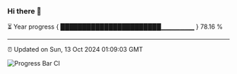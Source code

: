 ### Hi there 👋

⏳ Year progress { ███████████████████████▁▁▁▁▁▁▁ } 78.16 %

---

⏰ Updated on Sun, 13 Oct 2024 01:09:03 GMT

![Progress Bar CI](https://github.com/liununu/liununu/workflows/Progress%20Bar%20CI/badge.svg)
